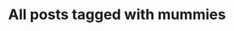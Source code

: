 ---
layout: tag
title: "All posts tagged with mummies"
permalink: /weblog/tags/mummies/
taxonomy: mummies
---